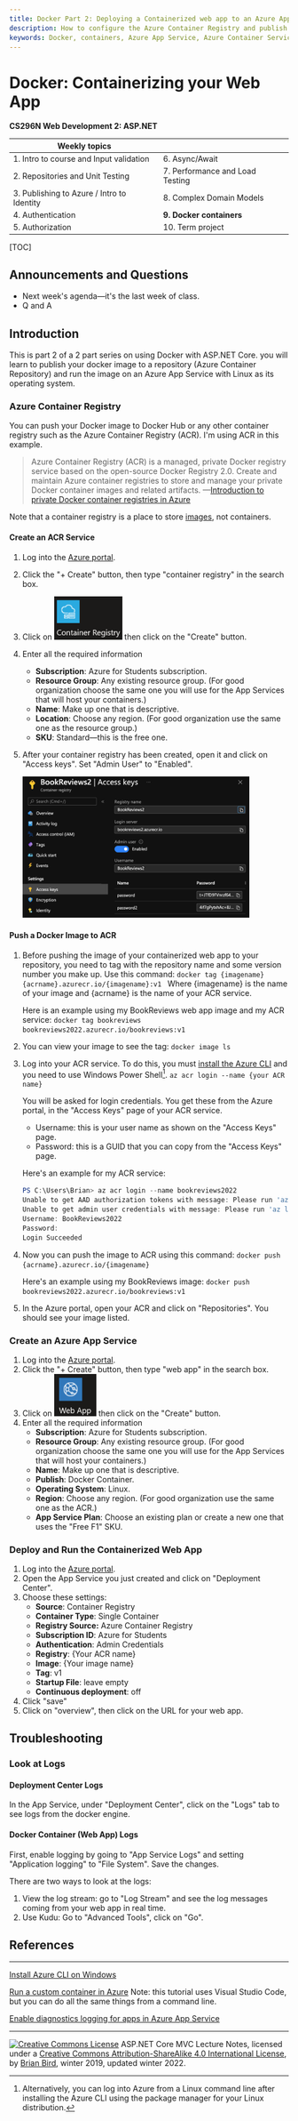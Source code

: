 ```yaml
---
title: Docker Part 2: Deploying a Containerized web app to an Azure App Service.
description: How to configure the Azure Container Registry and publish an image to the registry. How to configure an Azure App Service running Linux for a Docker container, pull a container from a registry and run it.
keywords: Docker, containers, Azure App Service, Azure Container Service.
---
```


# Docker: Containerizing your Web App

**CS296N Web  Development 2: ASP.NET**

| Weekly topics                              |                                 |
| ------------------------------------------ | ------------------------------- |
| 1. Intro to course and Input validation    | 6. Async/Await                  |
| 2. Repositories and Unit Testing           | 7. Performance and Load Testing |
| 3. Publishing to Azure / Intro to Identity | 8. Complex Domain Models        |
| 4. Authentication                          | **9. Docker containers**        |
| 5. Authorization                           | 10. Term project                |

[TOC]

## Announcements and Questions

- Next week's agenda&mdash;it's the last week of class.
- Q and A

## Introduction

This is part 2 of a 2 part series on using Docker with ASP.NET Core.  you will learn to publish your docker image to a repository (Azure Container Repository) and run the image on an Azure App Service with Linux as its operating system.

### Azure Container Registry

You can push your Docker image to Docker Hub or any other container registry such as the Azure Container Registry (ACR). I'm using ACR in this example.

> Azure Container Registry (ACR) is a managed, private Docker registry service based on the open-source Docker Registry 2.0. Create and maintain Azure container registries to store and manage your private Docker container images and related artifacts.
&mdash;[Introduction to private Docker container registries in Azure](https://docs.microsoft.com/en-us/azure/container-registry/container-registry-intro)

Note that a container registry is a place to store <u>images</u>, not containers.

#### Create an ACR Service

1. Log into the [Azure portal](https://portal.azure.com).

2. Click the "+ Create" button, then type "container registry" in the search box.

3. Click on  <img src="AzureContainerRegistryIcon.png" alt="AzureContainerRegistryIcon" style="zoom:67%;" /> then click on the "Create" button.

4. Enter all the required information
   - **Subscription**: Azure for Students subscription.
   - **Resource Group**: Any existing resource group. (For good organization choose the same one you will use for the App Services that will host your containers.)
   - **Name**: Make up one that is descriptive.
   - **Location**: Choose any region. (For good organization use the same one as the resource group.)
   - **SKU**: Standard&mdash;this is the free one.
   
5. 
   After your container registry has been created, open it and click on "Access keys". Set "Admin User" to "Enabled".

   <img src="AcrAccessKeysSettings.png" alt="AcrAccessKeysSettings" style="zoom:40%;" />

#### Push a Docker Image to ACR

1. Before pushing the image of your containerized web app to your repository, you need to tag with the repository name and some version number you make up. 
   Use this command:
   `docker tag {imagename} {acrname}.azurecr.io/{imagename}:v1 `
   Where {imagename} is the name of your image and {acrname} is the name of your ACR service.

   Here is an example using my BookReviews web app image and my ACR service:
   `docker tag bookreviews bookreviews2022.azurecr.io/bookreviews:v1`
   
2. You can view your image to see the tag:
   `docker image ls`

3. Log into your ACR service. 
   To do this, you must [install the Azure CLI](https://docs.microsoft.com/en-us/cli/azure/install-azure-cli) and you need to use Windows Power Shell[^1].
   `az acr login --name {your ACR name} `

   You will be asked for login credentials. You get these from the Azure portal, in the "Access Keys" page of your ACR service.

   - Username: this is your user name as shown on the "Access Keys" page.
   - Password: this is a GUID that you can copy from the "Access Keys" page.

   Here's an example for my ACR service:
   ```powershell
   PS C:\Users\Brian> az acr login --name bookreviews2022
   Unable to get AAD authorization tokens with message: Please run 'az login' to setup account.
   Unable to get admin user credentials with message: Please run 'az login' to setup account.
   Username: BookReviews2022
   Password:
   Login Succeeded
   ```

4. Now you can push the image to ACR using this command:
   `docker push {acrname}.azurecr.io/{imagename}`

   Here's an example using my BookReviews image:
   `docker push bookreviews2022.azurecr.io/bookreviews:v1`

5. In the Azure portal, open your ACR and click on "Repositories". You should see your image listed.

### Create an Azure App Service

1. Log into the [Azure portal](https://portal.azure.com).
2. Click the "+ Create" button, then type "web app" in the search box.
3. Click on  <img src="AzureAppServiceIcon.png" alt="AzureContainerRegistryIcon" style="zoom:67%;" /> then click on the "Create" button.
4. Enter all the required information
   - **Subscription**: Azure for Students subscription.
   - **Resource Group**: Any existing resource group. (For good organization choose the same one you will use for the App Services that will host your containers.)
   - **Name**: Make up one that is descriptive.
   - **Publish**: Docker Container.
   - **Operating System**: Linux.
   - **Region**: Choose any region. (For good organization use the same one as the ACR.)
   - **App Service Plan**: Choose an existing plan or create a new one that uses the "Free F1" SKU.

### Deploy and Run the Containerized Web App

1. Log into the [Azure portal](https://portal.azure.com).
2. Open the App Service you just created and click on "Deployment Center".
3. Choose these settings:
   - **Source**: Container Registry
   - **Container Type**: Single Container
   - **Registry Source:** Azure Container Registry
   - **Subscription ID**: Azure for Students
   - **Authentication**: Admin Credentials
   - **Registry**: {Your ACR name}
   - **Image**: {Your image name}
   - **Tag**: v1
   - **Startup File**: leave empty
   - **Continuous deployment**: off
4. Click "save"
5. Click on "overview", then click on the URL for your web app.

## Troubleshooting

### Look at Logs

#### Deployment Center Logs

In the App Service, under "Deployment Center", click on the "Logs" tab to see logs from the docker engine.

#### Docker Container (Web App) Logs

First, enable logging by going to "App Service Logs" and setting "Application logging" to "File System". Save the changes.

There are two ways to look at the logs:

1. View the log stream: go to "Log Stream" and see the log messages coming from your web app in real time.
2. Use Kudu: Go to "Advanced Tools", click on "Go".




## References

---------------

[Install Azure CLI on Windows](https://docs.microsoft.com/en-us/cli/azure/install-azure-cli-windows?tabs=azure-cli)

[Run a custom container in Azure](https://docs.microsoft.com/en-us/azure/app-service/quickstart-custom-container?pivots=container-linux&tabs=dotnet) Note: this tutorial uses Visual Studio Code, but you can do all the same things from a command line.

[Enable diagnostics logging for apps in Azure App Service](https://docs.microsoft.com/en-us/azure/app-service/troubleshoot-diagnostic-logs)


------


 [ ![Creative Commons License](https://i.creativecommons.org/l/by/4.0/80x15.png)](http://creativecommons.org/licenses/by-sa/4.0/) ASP.NET Core MVC Lecture Notes, licensed under a [Creative Commons Attribution-ShareAlike 4.0 International License](http://creativecommons.org/licenses/by-sa/4.0/), by [ Brian Bird](https://profbird.dev), winter 2019, updated winter <time>2022</time>.

[^1]: Alternatively, you can log into Azure from a Linux command line after installing the Azure CLI using the package manager for your Linux distribution.

